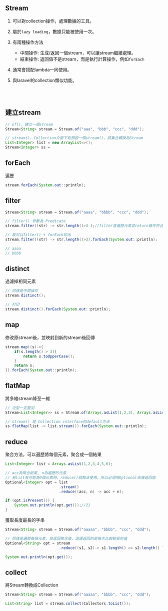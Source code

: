 ## Stream
1. 可以對collection操作，處理數據的工具。
2. 屬於`lazy loading`，數據只能被使用一次。
3. 有兩種操作方法
    
    * 中間操作: 生成/返回一個stream，可以讓stream繼續處理。
    * 結束操作: 返回值不是stream，而是執行計算操作，例如`forEach`

4. 通常會搭配lambda一同使用。
5. 與laravel的collection類似功能。

<br/>

<br/>

## 建立stream
```java
// of()，建立一個stream
Stream<String> stream = Stream.of("aaa", "bbb", "ccc", "ddd");

// stream()，Collection介面下有預設一個stream()，將集合轉換為Stream
List<Integer> list = new ArrayList<>();
Stream<Integer> ss = 
```

## forEach
遍歷
```java
stream.forEach(System.out::println);
```

## filter
```java
Stream<String> stream = Stream.of("aaaa", "bbbb", "ccc", "ddd");

// filter() 參數為 Predicate
stream.filter((str) -> str.length()>3 );//filter會遍歷元素並return條件符合的元素，最終還是返回stream

// 故可以filter() + forEach印出
stream.filter((str) -> str.length()>3).forEach(System.out::println);

// aaaa
// bbbb
```

## distinct
過濾掉相同元素
```java
// 同樣是中間操作
stream.distinct();

// 打印
stream.distinct().forEach(System.out::println);
```

## map
修改原stream後，並映射到新的stream後回傳
```java
stream.map((s)->{
    if(s.length() > 3){
        return s.toUpperCase();
    }
    return s;
}).forEach(System.out::println);
```

## flatMap
將多維stream降至一維
```java
// 泛型一定要加
Stream<List<Integer>> ss = Stream.of(Arrays.asList(1,2,3), Arrays.asList(4,5,6));

// stream() 是 Collection interface的default方法
ss.flatMap(list -> list.stream()).forEach(System.out::println);
```

## reduce
聚合方法，可以遍歷將每個元素，聚合成一個結果
```java
List<Integer> list = Arrays.asList(1,2,3,4,5,6);

// acc為聚合結果, n為遍歷的元素
// 若list有可能為0個元素時，reduce()就無法使用，所以必須用Optional去接返回值
Optional<Integer> opt = list
                        .stream()
                        .reduce((acc, n) -> acc + n);

if (opt.isPresent()) {
    System.out.println(opt.get());//21
}
```
獲取長度最長的字串
```java
Stream<String> stream = Stream.of("aaaaa", "bbbb", "ccc", "ddd");

// 同樣是遍歷每個元素，並返回聚合值，這邊返回的是每次比較較長的值
Optional<String> opt = stream
                        .reduce((s1, s2)-> s1.length() >= s2.length() ? s1: s2);

System.out.println(opt.get());
```

## collect
將Stream轉換成Collection
```java
Stream<String> stream = Stream.of("aaaaa", "bbbb", "ccc", "ddd");

List<String> list = stream.collect(Collectors.toList());
```